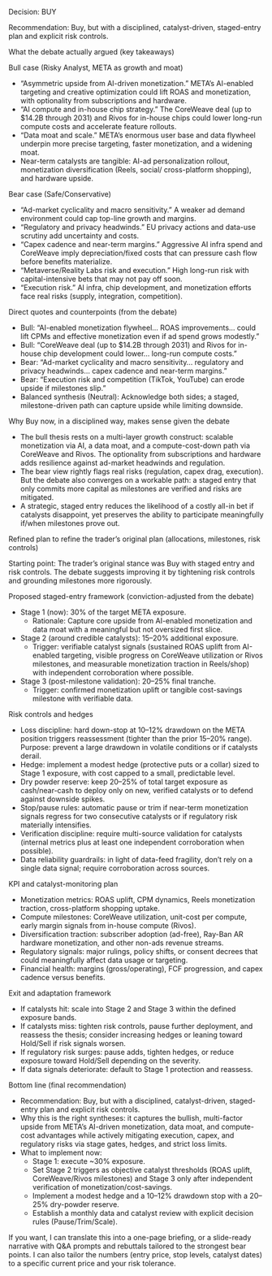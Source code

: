 Decision: BUY

Recommendation: Buy, but with a disciplined, catalyst-driven, staged-entry plan and explicit risk controls.

What the debate actually argued (key takeaways)

Bull case (Risky Analyst, META as growth and moat)
- “Asymmetric upside from AI-driven monetization.” META’s AI-enabled targeting and creative optimization could lift ROAS and monetization, with optionality from subscriptions and hardware.
- “AI compute and in-house chip strategy.” The CoreWeave deal (up to $14.2B through 2031) and Rivos for in-house chips could lower long-run compute costs and accelerate feature rollouts.
- “Data moat and scale.” META’s enormous user base and data flywheel underpin more precise targeting, faster monetization, and a widening moat.
- Near-term catalysts are tangible: AI-ad personalization rollout, monetization diversification (Reels, social/ cross-platform shopping), and hardware upside.

Bear case (Safe/Conservative)
- “Ad-market cyclicality and macro sensitivity.” A weaker ad demand environment could cap top-line growth and margins.
- “Regulatory and privacy headwinds.” EU privacy actions and data-use scrutiny add uncertainty and costs.
- “Capex cadence and near-term margins.” Aggressive AI infra spend and CoreWeave imply depreciation/fixed costs that can pressure cash flow before benefits materialize.
- “Metaverse/Reality Labs risk and execution.” High long-run risk with capital-intensive bets that may not pay off soon.
- “Execution risk.” AI infra, chip development, and monetization efforts face real risks (supply, integration, competition).

Direct quotes and counterpoints (from the debate)
- Bull: “AI-enabled monetization flywheel… ROAS improvements… could lift CPMs and effective monetization even if ad spend grows modestly.”
- Bull: “CoreWeave deal (up to $14.2B through 2031) and Rivos for in-house chip development could lower… long-run compute costs.”
- Bear: “Ad-market cyclicality and macro sensitivity… regulatory and privacy headwinds… capex cadence and near-term margins.”
- Bear: “Execution risk and competition (TikTok, YouTube) can erode upside if milestones slip.”
- Balanced synthesis (Neutral): Acknowledge both sides; a staged, milestone-driven path can capture upside while limiting downside.

Why Buy now, in a disciplined way, makes sense given the debate

- The bull thesis rests on a multi-layer growth construct: scalable monetization via AI, a data moat, and a compute-cost-down path via CoreWeave and Rivos. The optionality from subscriptions and hardware adds resilience against ad-market headwinds and regulation.
- The bear view rightly flags real risks (regulation, capex drag, execution). But the debate also converges on a workable path: a staged entry that only commits more capital as milestones are verified and risks are mitigated.
- A strategic, staged entry reduces the likelihood of a costly all-in bet if catalysts disappoint, yet preserves the ability to participate meaningfully if/when milestones prove out.

Refined plan to refine the trader’s original plan (allocations, milestones, risk controls)

Starting point: The trader’s original stance was Buy with staged entry and risk controls. The debate suggests improving it by tightening risk controls and grounding milestones more rigorously.

Proposed staged-entry framework (conviction-adjusted from the debate)
- Stage 1 (now): 30% of the target META exposure.
  - Rationale: Capture core upside from AI-enabled monetization and data moat with a meaningful but not oversized first slice.
- Stage 2 (around credible catalysts): 15–20% additional exposure.
  - Trigger: verifiable catalyst signals (sustained ROAS uplift from AI-enabled targeting, visible progress on CoreWeave utilization or Rivos milestones, and measurable monetization traction in Reels/shop) with independent corroboration where possible.
- Stage 3 (post-milestone validation): 20–25% final tranche.
  - Trigger: confirmed monetization uplift or tangible cost-savings milestone with verifiable data.

Risk controls and hedges
- Loss discipline: hard down-stop at 10–12% drawdown on the META position triggers reassessment (tighter than the prior 15–20% range). Purpose: prevent a large drawdown in volatile conditions or if catalysts derail.
- Hedge: implement a modest hedge (protective puts or a collar) sized to Stage 1 exposure, with cost capped to a small, predictable level.
- Dry powder reserve: keep 20–25% of total target exposure as cash/near-cash to deploy only on new, verified catalysts or to defend against downside spikes.
- Stop/pause rules: automatic pause or trim if near-term monetization signals regress for two consecutive catalysts or if regulatory risk materially intensifies.
- Verification discipline: require multi-source validation for catalysts (internal metrics plus at least one independent corroboration when possible).
- Data reliability guardrails: in light of data-feed fragility, don’t rely on a single data signal; require corroboration across sources.

KPI and catalyst-monitoring plan
- Monetization metrics: ROAS uplift, CPM dynamics, Reels monetization traction, cross-platform shopping uptake.
- Compute milestones: CoreWeave utilization, unit-cost per compute, early margin signals from in-house compute (Rivos).
- Diversification traction: subscriber adoption (ad-free), Ray-Ban AR hardware monetization, and other non-ads revenue streams.
- Regulatory signals: major rulings, policy shifts, or consent decrees that could meaningfully affect data usage or targeting.
- Financial health: margins (gross/operating), FCF progression, and capex cadence versus benefits.

Exit and adaptation framework
- If catalysts hit: scale into Stage 2 and Stage 3 within the defined exposure bands.
- If catalysts miss: tighten risk controls, pause further deployment, and reassess the thesis; consider increasing hedges or leaning toward Hold/Sell if risk signals worsen.
- If regulatory risk surges: pause adds, tighten hedges, or reduce exposure toward Hold/Sell depending on the severity.
- If data signals deteriorate: default to Stage 1 protection and reassess.

Bottom line (final recommendation)
- Recommendation: Buy, but with a disciplined, catalyst-driven, staged-entry plan and explicit risk controls.
- Why this is the right syntheses: it captures the bullish, multi-factor upside from META’s AI-driven monetization, data moat, and compute-cost advantages while actively mitigating execution, capex, and regulatory risks via stage gates, hedges, and strict loss limits.
- What to implement now:
  - Stage 1: execute ~30% exposure.
  - Set Stage 2 triggers as objective catalyst thresholds (ROAS uplift, CoreWeave/Rivos milestones) and Stage 3 only after independent verification of monetization/cost-savings.
  - Implement a modest hedge and a 10–12% drawdown stop with a 20–25% dry-powder reserve.
  - Establish a monthly data and catalyst review with explicit decision rules (Pause/Trim/Scale).

If you want, I can translate this into a one-page briefing, or a slide-ready narrative with Q&A prompts and rebuttals tailored to the strongest bear points. I can also tailor the numbers (entry price, stop levels, catalyst dates) to a specific current price and your risk tolerance.